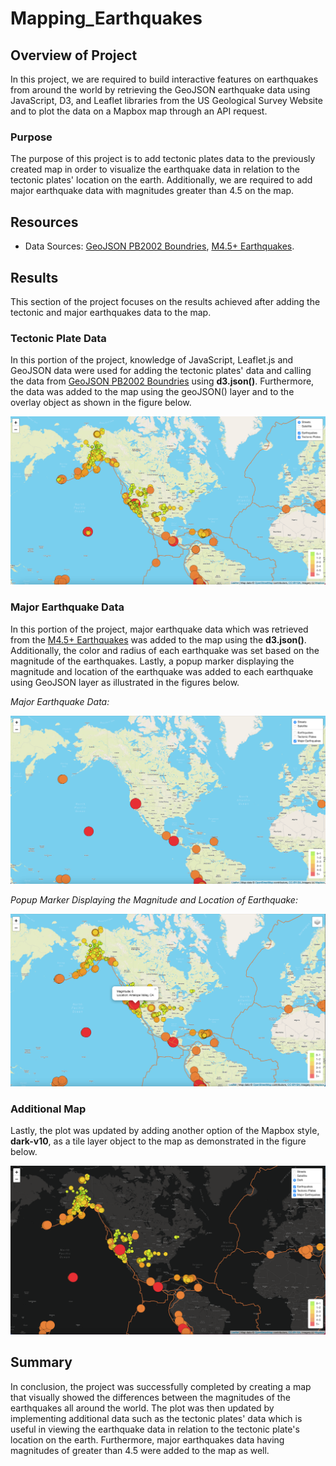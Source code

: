 # Mapping_Earthquakes

## Overview of Project

In this project, we are required to build interactive features on earthquakes from around the world by retrieving the GeoJSON earthquake data using JavaScript, D3, and Leaflet libraries from the US Geological Survey Website and to plot the data on a Mapbox map through an API request.

### Purpose

The purpose of this project is to add tectonic plates data to the previously created map in order to visualize the earthquake data in relation to the tectonic plates' location on the earth. Additionally, we are required to add major earthquake data with magnitudes greater than 4.5 on the map.

## Resources

- Data Sources: [GeoJSON PB2002 Boundries](https://raw.githubusercontent.com/fraxen/tectonicplates/master/GeoJSON/PB2002_boundaries.json), [M4.5+ Earthquakes](https://earthquake.usgs.gov/earthquakes/feed/v1.0/summary/4.5_week.geojson).

## Results

This section of the project focuses on the results achieved after adding the tectonic and major earthquakes data to the map.

### Tectonic Plate Data

In this portion of the project, knowledge of JavaScript, Leaflet.js and GeoJSON data were used for adding the tectonic plates' data and calling the data from [GeoJSON PB2002 Boundries](https://raw.githubusercontent.com/fraxen/tectonicplates/master/GeoJSON/PB2002_boundaries.json) using **d3.json()**. Furthermore, the data was added to the map using the geoJSON() layer and to the overlay object as shown in the figure below.

![Tectonic Plate Data](Earthquake_Challenge/static/images/Tectonic_Data.png)

### Major Earthquake Data

In this portion of the project, major earthquake data which was retrieved from the [M4.5+ Earthquakes](https://earthquake.usgs.gov/earthquakes/feed/v1.0/summary/4.5_week.geojson) was added to the map using the **d3.json()**. Additionally, the color and radius of each earthquake was set based on the magnitude of the earthquakes. Lastly, a popup marker displaying the magnitude and location of the earthquake was added to each earthquake using GeoJSON layer as illustrated in the figures below.

*Major Earthquake Data:*

![Major Earthquake Data](Earthquake_Challenge/static/images/Major_Earthquakes.png)

*Popup Marker Displaying the Magnitude and Location of Earthquake:*

![Popup Marker](Earthquake_Challenge/static/images/Popup_Marker.png)

### Additional Map

Lastly, the plot was updated by adding another option of the Mapbox style, **dark-v10**, as a tile layer object to the map as demonstrated in the figure below.

![Dark Style Map](Earthquake_Challenge/static/images/Dark_Style.png)

## Summary

In conclusion, the project was successfully completed by creating a map that visually showed the differences between the magnitudes of the earthquakes all around the world. The plot was then updated by implementing additional data such as the tectonic plates' data which is useful in viewing the earthquake data in relation to the tectonic plate's location on the earth. Furthermore, major earthquakes data having magnitudes of greater than 4.5 were added to the map as well.

